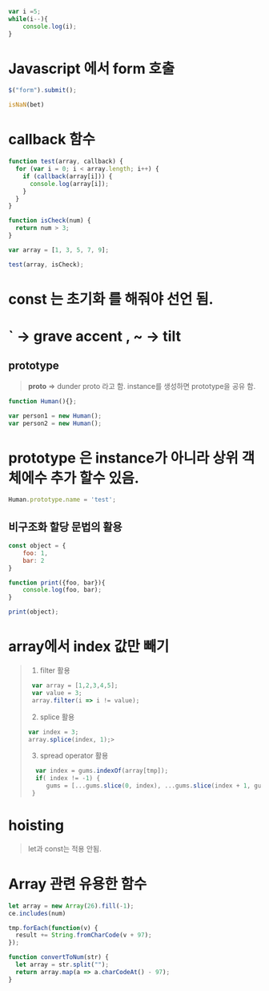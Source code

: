 ```js
var i =5;
while(i--){
    console.log(i);
}
```

# Javascript 에서 form 호출
```js
$("form").submit();
```

```js
isNaN(bet)
```
# callback 함수
```js
function test(array, callback) {
  for (var i = 0; i < array.length; i++) {
    if (callback(array[i])) {
      console.log(array[i]);
    }
  }
}

function isCheck(num) {
  return num > 3;
}

var array = [1, 3, 5, 7, 9];

test(array, isCheck);
```

# const 는 초기화 를 해줘야 선언 됨. 
# ` -> grave accent , ~ -> tilt 

## prototype
> __proto__ => dunder proto 라고 함.
> instance를 생성하면 prototype을 공유 함. 
```js
function Human(){};

var person1 = new Human();
var person2 = new Human();
```
# prototype 은 instance가 아니라 상위 객체에수 추가 할수 있음.
```js
Human.prototype.name = 'test';
```

## 비구조화 할당 문법의 활용
```js
const object = {
	foo: 1,
	bar: 2
}

function print({foo, bar}){
	console.log(foo, bar);
}

print(object);
```

# array에서 index 값만 빼기
> 1. filter 활용
> ```js
>  var array = [1,2,3,4,5];
>  var value = 3;
>  array.filter(i => i != value);
> ```
> 2. splice 활용
> ```js
> var index = 3;
> array.splice(index, 1);> 
> ``` 
> 3. spread operator 활용
> ```js
>   var index = gums.indexOf(array[tmp]);
>   if( index != -1) {
>      gums = [...gums.slice(0, index), ...gums.slice(index + 1, gums.length)];
>  }


# hoisting 
> let과 const는 적용 안됨.

# Array 관련 유용한 함수
```js
let array = new Array(26).fill(-1);
ce.includes(num)

tmp.forEach(function(v) {
  result += String.fromCharCode(v + 97);
});

function convertToNum(str) {
  let array = str.split("");
  return array.map(a => a.charCodeAt() - 97);
}
```